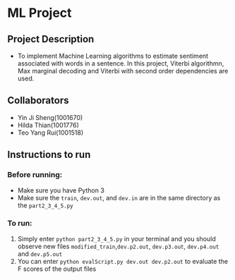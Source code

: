 # ML Project
## Project Description
+ To implement Machine Learning algorithms to estimate sentiment associated with words in a sentence. In this project, Viterbi algorithmn, Max marginal decoding and Viterbi with second order dependencies are used.

## Collaborators
+ Yin Ji Sheng(1001670)
+ Hilda Thian(1001776)
+ Teo Yang Rui(1001518)

## Instructions to run
### Before running:
+ Make sure you have Python 3
+ Make sure the `train`, `dev.out`, and `dev.in` are in the same directory as the `part2_3_4_5.py`

### To run:
1. Simply enter `python part2_3_4_5.py` in your terminal and you should observe new files `modified_train`,`dev.p2.out`, `dev.p3.out`, `dev.p4.out` and `dev.p5.out`
2. You can enter `python evalScript.py dev.out dev.p2.out` to evaluate the F scores of the output files

